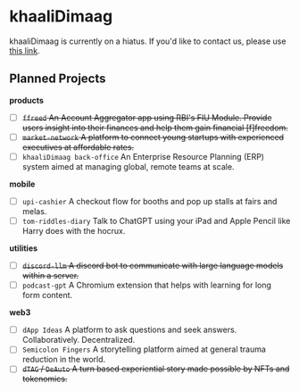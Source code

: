 # khaaliDimaag

khaaliDimaag is currently on a hiatus. If you'd like to contact us, please use [this link](https://kdio.xyz/contact).

## Planned Projects

**products**
- [ ] ~~`ffreed` An Account Aggregator app using RBI's FIU Module. Provide users insight into their finances and help them gain financial [f]freedom.~~
- [ ] ~~`market-network` A platform to connect young startups with experienced executives at affordable rates.~~
- [ ] `khaaliDimaag back-office` An Enterprise Resource Planning (ERP) system aimed at managing global, remote teams at scale.

**mobile**
- [ ] `upi-cashier` A checkout flow for booths and pop up stalls at fairs and melas.
- [ ] `tom-riddles-diary` Talk to ChatGPT using your iPad and Apple Pencil like Harry does with the hocrux.

**utilities**
- [ ] ~~`discord-llm` A discord bot to communicate with large language models within a server.~~
- [ ] `podcast-gpt` A Chromium extension that helps with learning for long form content.

**web3**
- [ ] `dApp Ideas` A platform to ask questions and seek answers. Collaboratively. Decentralized.
- [ ] `Semicolon Fingers` A storytelling platform aimed at general trauma reduction in the world.
- [ ] ~~`dTAG` / `DeAuto` A turn based experiential story made possible by NFTs and tokenomics.~~

